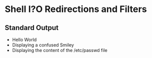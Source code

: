 # Shell I?O Redirections and Filters
## Standard Output
* Hello World
* Displaying a confused Smiley
* Displaying the content of the /etc/passwd file
